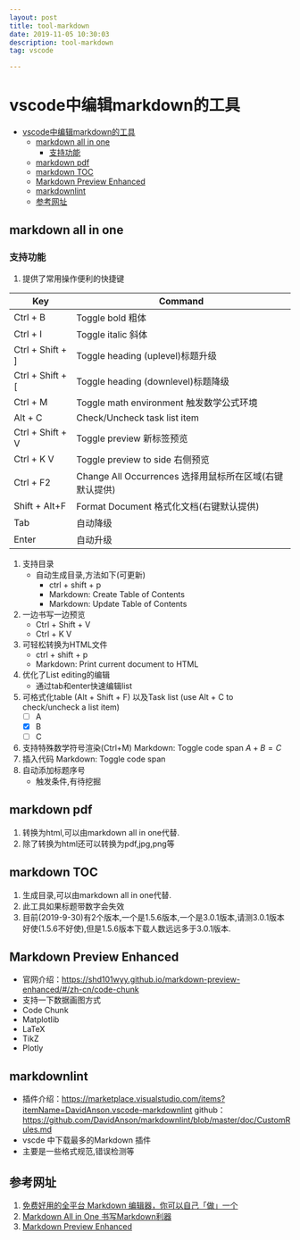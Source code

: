 ```yaml
---
layout: post
title: tool-markdown
date: 2019-11-05 10:30:03
description: tool-markdown
tag: vscode

---
```



# vscode中编辑markdown的工具

- [vscode中编辑markdown的工具](#vscode中编辑markdown的工具)
  - [markdown all in one](#markdown-all-in-one)
    - [支持功能](#支持功能)
  - [markdown pdf](#markdown-pdf)
  - [markdown TOC](#markdown-toc)
  - [Markdown Preview Enhanced](#markdown-preview-enhanced)
  - [markdownlint](#markdownlint)
  - [参考网址](#参考网址)

## markdown all in one

### 支持功能

1. 提供了常用操作便利的快捷键  

| Key              | Command                                                 |
| ---------------- | ------------------------------------------------------- |
| Ctrl + B         | Toggle bold      粗体                                   |
| Ctrl + I         | Toggle italic     斜体                                  |
| Ctrl + Shift + ] | Toggle heading (uplevel)标题升级                        |
| Ctrl + Shift + [ | Toggle heading (downlevel)标题降级                      |
| Ctrl + M         | Toggle math environment  触发数学公式环境               |
| Alt + C          | Check/Uncheck task list item                            |
| Ctrl + Shift + V | Toggle preview  新标签预览                              |
| Ctrl + K V       | Toggle preview to side 右侧预览                         |
| Ctrl + F2        | Change All Occurrences 选择用鼠标所在区域(右键默认提供) |
| Shift + Alt+F    | Format Document 格式化文档(右键默认提供)                |
| Tab              | 自动降级                                                |
| Enter            | 自动升级                                                |

1. 支持目录
   - 自动生成目录,方法如下(可更新)
     - ctrl + shift + p
     - Markdown: Create Table of Contents
     - Markdown: Update Table of Contents
2. 一边书写一边预览
   - Ctrl + Shift + V
   - Ctrl + K V
3. 可轻松转换为HTML文件
     - ctrl + shift + p
     - Markdown: Print current document to HTML
4. 优化了List editing的编辑
   - 通过tab和enter快速编辑list
5. 可格式化table (Alt + Shift + F) 以及Task list (use Alt + C to check/uncheck a list item)
   - [ ] A
   - [x] B
   - [ ] C
6. 支持特殊数学符号渲染(Ctrl+M)  Markdown: Toggle code span
   $A+B=C$
7. 插入代码
   Markdown: Toggle code span
8. 自动添加标题序号
   - 触发条件,有待挖掘

## markdown pdf

1. 转换为html,可以由markdown all in one代替.
2. 除了转换为html还可以转换为pdf,jpg,png等

## markdown TOC

1. 生成目录,可以由markdown all in one代替.
2. 此工具如果标题带数字会失效
3. 目前(2019-9-30)有2个版本,一个是1.5.6版本,一个是3.0.1版本,请测3.0.1版本好使(1.5.6不好使),但是1.5.6版本下载人数远远多于3.0.1版本.

## Markdown Preview Enhanced

- 官网介绍：https://shd101wyy.github.io/markdown-preview-enhanced/#/zh-cn/code-chunk
- 支持一下数据画图方式
- Code Chunk
- Matplotlib
- LaTeX
- TikZ
- Plotly

## markdownlint

- 插件介绍：https://marketplace.visualstudio.com/items?itemName=DavidAnson.vscode-markdownlint
github：https://github.com/DavidAnson/markdownlint/blob/master/doc/CustomRules.md
- vscde 中下载最多的Markdown 插件
- 主要是一些格式规范,错误检测等

## 参考网址

1. [免费好用的全平台 Markdown 编辑器，你可以自己「做」一个](https://sspai.com/post/53327)
2. [Markdown All in One 书写Markdown利器](https://segmentfault.com/a/1190000017461306)
3. [Markdown Preview Enhanced](https://zhuanlan.zhihu.com/p/56699805)